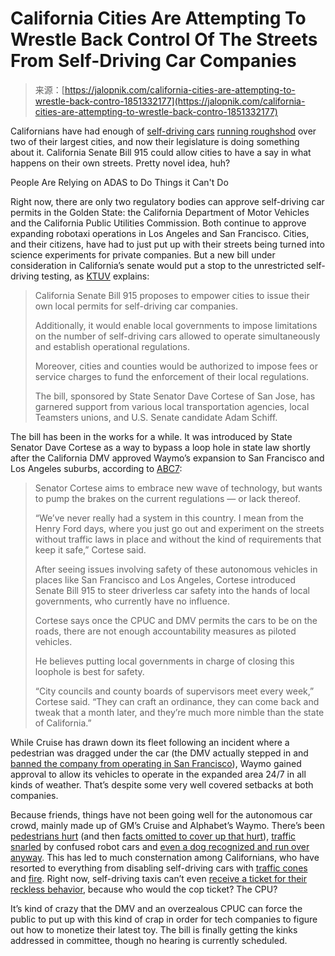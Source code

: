 <!--yml
category: 未分类
date: 2024-05-27 14:53:47
-->

# California Cities Are Attempting To Wrestle Back Control Of The Streets From Self-Driving Car Companies

> 来源：[https://jalopnik.com/california-cities-are-attempting-to-wrestle-back-contro-1851332177](https://jalopnik.com/california-cities-are-attempting-to-wrestle-back-contro-1851332177)

Californians have had enough of [self-driving cars](https://jalopnik.com/cruise-robotaxi-wet-cement-construction-site-california-1850752865) [running roughshod](https://jalopnik.com/rogue-robotaxi-tries-to-drive-down-footpath-reverses-i-1850937413) over two of their largest cities, and now their legislature is doing something about it. California Senate Bill 915 could allow cities to have a say in what happens on their own streets. Pretty novel idea, huh?

People Are Relying on ADAS to Do Things it Can't Do

<track kind="captions" label="English" src="https://kinja.com/api/videoupload/caption/18055.vtt" srclang="en">

Right now, there are only two regulatory bodies can approve self-driving car permits in the Golden State: the California Department of Motor Vehicles and the California Public Utilities Commission. Both continue to approve expanding robotaxi operations in Los Angeles and San Francisco. Cities, and their citizens, have had to just put up with their streets being turned into science experiments for private companies. But a new bill under consideration in California’s senate would put a stop to the unrestricted self-driving testing, as [KTUV](https://www.ktvu.com/news/california-waymo-bill-aims-to-give-cities-more-authority-over-self-driving-car-companies) explains:

> California Senate Bill 915 proposes to empower cities to issue their own local permits for self-driving car companies.
> 
> Additionally, it would enable local governments to impose limitations on the number of self-driving cars allowed to operate simultaneously and establish operational regulations.
> 
> Moreover, cities and counties would be authorized to impose fees or service charges to fund the enforcement of their local regulations.
> 
> The bill, sponsored by State Senator Dave Cortese of San Jose, has garnered support from various local transportation agencies, local Teamsters unions, and U.S. Senate candidate Adam Schiff.

The bill has been in the works for a while. It was introduced by State Senator Dave Cortese as a way to bypass a loop hole in state law shortly after the California DMV approved Waymo’s expansion to San Francisco and Los Angeles suburbs, according to [ABC7](https://teamster.org/2024/02/california-teamsters-demand-lawmakers-pass-av-local-control-bill-sb-915/):

> Senator Cortese aims to embrace new wave of technology, but wants to pump the brakes on the current regulations — or lack thereof.
> 
> “We’ve never really had a system in this country. I mean from the Henry Ford days, where you just go out and experiment on the streets without traffic laws in place and without the kind of requirements that keep it safe,” Cortese said.
> 
> After seeing issues involving safety of these autonomous vehicles in places like San Francisco and Los Angeles, Cortese introduced Senate Bill 915 to steer driverless car safety into the hands of local governments, who currently have no influence.
> 
> Cortese says once the CPUC and DMV permits the cars to be on the roads, there are not enough accountability measures as piloted vehicles.
> 
> He believes putting local governments in charge of closing this loophole is best for safety.
> 
> “City councils and county boards of supervisors meet every week,” Cortese said. “They can craft an ordinance, they can come back and tweak that a month later, and they’re much more nimble than the state of California.”

While Cruise has drawn down its fleet following an incident where a pedestrian was dragged under the car (the DMV actually stepped in and [banned the company from operating in San Francisco](https://jalopnik.com/california-bans-cruise-robotaxis-in-san-francisco-over-1850954959)), Waymo gained approval to allow its vehicles to operate in the expanded area 24/7 in all kinds of weather. That’s despite some very well covered setbacks at both companies.

Because friends, things have not been going well for the autonomous car crowd, mainly made up of GM’s Cruise and Alphabet’s Waymo. There’s been [pedestrians hurt](https://jalopnik.com/cruise-taxi-runs-over-stops-on-top-of-woman-hit-by-oth-1850895138) (and then [facts omitted to cover up that hurt](https://jalopnik.com/woman-hit-by-cruise-robotaxi-was-dragged-20-feet-1850963884)), [traffic snarled](https://jalopnik.com/californians-stop-self-driving-cars-with-traffic-cones-1850612270) by confused robot cars and [even a dog recognized and run over anyway](https://jalopnik.com/waymo-self-driving-autonomous-car-hits-kills-dog-1850515685). This has led to much consternation among Californians, who have resorted to everything from disabling self-driving cars with [traffic cones](https://jalopnik.com/californians-stop-self-driving-cars-with-traffic-cones-1850612270) and [fire](https://jalopnik.com/san-francisco-crowd-torches-waymo-taxi-1851247845). Right now, self-driving taxis can’t even [receive a ticket for their reckless behavior](https://jalopnik.com/traffic-tickets-wont-keep-driverless-cars-from-breaking-1851128104), because who would the cop ticket? The CPU?

It’s kind of crazy that the DMV and an overzealous CPUC can force the public to put up with this kind of crap in order for tech companies to figure out how to monetize their latest toy. The bill is finally getting the kinks addressed in committee, though no hearing is currently scheduled.